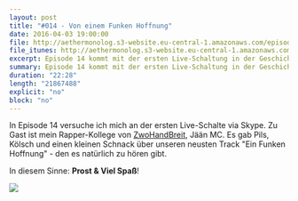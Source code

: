 ```yaml
---
layout: post
title: "#014 - Von einem Funken Hoffnung"
date: 2016-04-03 19:00:00
file: http://aethermonolog.s3-website.eu-central-1.amazonaws.com/episodes/aethermonolog-014.mp3
file_itunes: http://aethermonolog.s3-website.eu-central-1.amazonaws.com/episserodes/aethermonolog-014.m4a
excerpt: Episode 14 kommt mit der ersten Live-Schaltung in der Geschichte des Aethermonologs um die Ecke. Es gibt somit einen Gast via Skype und einen neuen Song auf die Ohren.
summary: Episode 14 kommt mit der ersten Live-Schaltung in der Geschichte des Aethermonologs um die Ecke. Es gibt somit einen Gast via Skype und einen neuen Song auf die Ohren.
duration: "22:28"
length: "21867488"
explicit: "no"
block: "no"
---
```


In Episode 14 versuche ich mich an der ersten Live-Schalte via Skype. Zu Gast ist mein Rapper-Kollege von [ZwoHandBreit](http://zwohandbreit.de), Jään MC. Es gab Pils, Kölsch und einen kleinen Schnack über unseren neusten Track "Ein Funken Hoffnung" - den es natürlich zu hören gibt.

In diesem Sinne: **Prost & Viel Spaß**!

![]({{site.url}}/images/content/aem014-screenshot.jpg)

